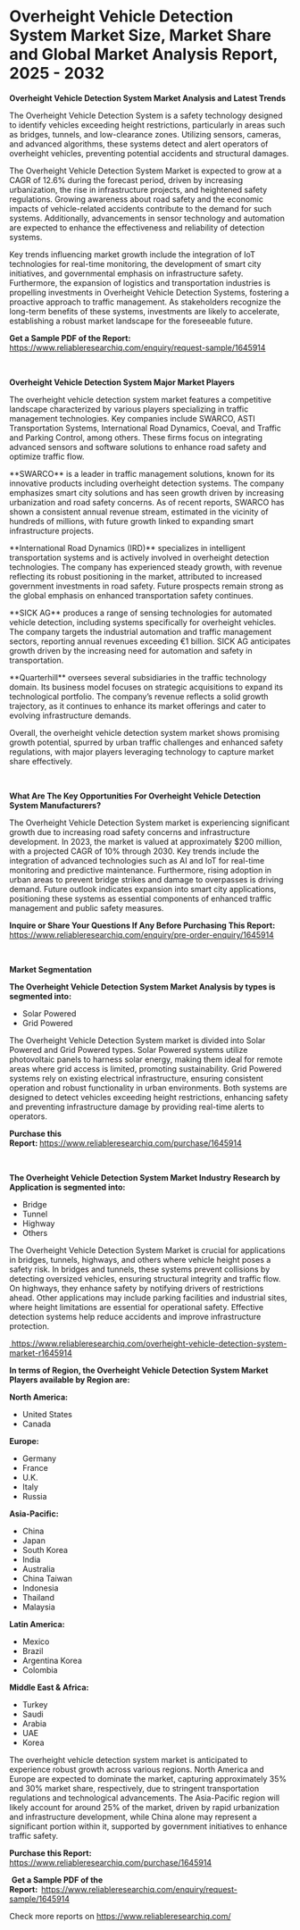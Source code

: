 <p><h1>Overheight Vehicle Detection System Market Size, Market Share and Global Market Analysis Report, 2025 - 2032</h1></p><p><strong>Overheight Vehicle Detection System Market Analysis and Latest Trends</strong></p>
<p><p>The Overheight Vehicle Detection System is a safety technology designed to identify vehicles exceeding height restrictions, particularly in areas such as bridges, tunnels, and low-clearance zones. Utilizing sensors, cameras, and advanced algorithms, these systems detect and alert operators of overheight vehicles, preventing potential accidents and structural damages.</p><p>The Overheight Vehicle Detection System Market is expected to grow at a CAGR of 12.6% during the forecast period, driven by increasing urbanization, the rise in infrastructure projects, and heightened safety regulations. Growing awareness about road safety and the economic impacts of vehicle-related accidents contribute to the demand for such systems. Additionally, advancements in sensor technology and automation are expected to enhance the effectiveness and reliability of detection systems.</p><p>Key trends influencing market growth include the integration of IoT technologies for real-time monitoring, the development of smart city initiatives, and governmental emphasis on infrastructure safety. Furthermore, the expansion of logistics and transportation industries is propelling investments in Overheight Vehicle Detection Systems, fostering a proactive approach to traffic management. As stakeholders recognize the long-term benefits of these systems, investments are likely to accelerate, establishing a robust market landscape for the foreseeable future.</p></p>
<p><strong>Get a Sample PDF of the Report:&nbsp;</strong> <a href="https://www.reliableresearchiq.com/enquiry/request-sample/1645914?utm_campaign=2247&utm_medium=2&utm_source=Github&utm_content=ia&utm_term=30032025&utm_id=overheight-vehicle-detection-system">https://www.reliableresearchiq.com/enquiry/request-sample/1645914</a></p>
<p>&nbsp;</p>
<p><strong>Overheight Vehicle Detection System Major Market Players</strong></p>
<p><p>The overheight vehicle detection system market features a competitive landscape characterized by various players specializing in traffic management technologies. Key companies include SWARCO, ASTI Transportation Systems, International Road Dynamics, Coeval, and Traffic and Parking Control, among others. These firms focus on integrating advanced sensors and software solutions to enhance road safety and optimize traffic flow.</p><p>**SWARCO** is a leader in traffic management solutions, known for its innovative products including overheight detection systems. The company emphasizes smart city solutions and has seen growth driven by increasing urbanization and road safety concerns. As of recent reports, SWARCO has shown a consistent annual revenue stream, estimated in the vicinity of hundreds of millions, with future growth linked to expanding smart infrastructure projects.</p><p>**International Road Dynamics (IRD)** specializes in intelligent transportation systems and is actively involved in overheight detection technologies. The company has experienced steady growth, with revenue reflecting its robust positioning in the market, attributed to increased government investments in road safety. Future prospects remain strong as the global emphasis on enhanced transportation safety continues.</p><p>**SICK AG** produces a range of sensing technologies for automated vehicle detection, including systems specifically for overheight vehicles. The company targets the industrial automation and traffic management sectors, reporting annual revenues exceeding €1 billion. SICK AG anticipates growth driven by the increasing need for automation and safety in transportation.</p><p>**Quarterhill** oversees several subsidiaries in the traffic technology domain. Its business model focuses on strategic acquisitions to expand its technological portfolio. The company’s revenue reflects a solid growth trajectory, as it continues to enhance its market offerings and cater to evolving infrastructure demands.</p><p>Overall, the overheight vehicle detection system market shows promising growth potential, spurred by urban traffic challenges and enhanced safety regulations, with major players leveraging technology to capture market share effectively.</p></p>
<p>&nbsp;</p>
<p><strong>What Are The Key Opportunities For Overheight Vehicle Detection System Manufacturers?</strong></p>
<p><p>The Overheight Vehicle Detection System market is experiencing significant growth due to increasing road safety concerns and infrastructure development. In 2023, the market is valued at approximately $200 million, with a projected CAGR of 10% through 2030. Key trends include the integration of advanced technologies such as AI and IoT for real-time monitoring and predictive maintenance. Furthermore, rising adoption in urban areas to prevent bridge strikes and damage to overpasses is driving demand. Future outlook indicates expansion into smart city applications, positioning these systems as essential components of enhanced traffic management and public safety measures.</p></p>
<p><strong>Inquire or Share Your Questions If Any Before Purchasing This Report:</strong> <a href="https://www.reliableresearchiq.com/enquiry/pre-order-enquiry/1645914?utm_campaign=2247&utm_medium=2&utm_source=Github&utm_content=ia&utm_term=30032025&utm_id=overheight-vehicle-detection-system">https://www.reliableresearchiq.com/enquiry/pre-order-enquiry/1645914</a></p>
<p>&nbsp;</p>
<p><strong>Market Segmentation</strong></p>
<p><strong>The Overheight Vehicle Detection System Market Analysis by types is segmented into:</strong></p>
<p><ul><li>Solar Powered</li><li>Grid Powered</li></ul></p>
<p><p>The Overheight Vehicle Detection System market is divided into Solar Powered and Grid Powered types. Solar Powered systems utilize photovoltaic panels to harness solar energy, making them ideal for remote areas where grid access is limited, promoting sustainability. Grid Powered systems rely on existing electrical infrastructure, ensuring consistent operation and robust functionality in urban environments. Both systems are designed to detect vehicles exceeding height restrictions, enhancing safety and preventing infrastructure damage by providing real-time alerts to operators.</p></p>
<p><strong>Purchase this Report:&nbsp;</strong><a href="https://www.reliableresearchiq.com/purchase/1645914?utm_campaign=2247&utm_medium=2&utm_source=Github&utm_content=ia&utm_term=30032025&utm_id=overheight-vehicle-detection-system">https://www.reliableresearchiq.com/purchase/1645914</a></p>
<p>&nbsp;</p>
<p><strong>The Overheight Vehicle Detection System Market Industry Research by Application is segmented into:</strong></p>
<p><ul><li>Bridge</li><li>Tunnel</li><li>Highway</li><li>Others</li></ul></p>
<p><p>The Overheight Vehicle Detection System Market is crucial for applications in bridges, tunnels, highways, and others where vehicle height poses a safety risk. In bridges and tunnels, these systems prevent collisions by detecting oversized vehicles, ensuring structural integrity and traffic flow. On highways, they enhance safety by notifying drivers of restrictions ahead. Other applications may include parking facilities and industrial sites, where height limitations are essential for operational safety. Effective detection systems help reduce accidents and improve infrastructure protection.</p></p>
<p><a href="https://www.reliableresearchiq.com/overheight-vehicle-detection-system-market-r1645914?utm_campaign=2247&utm_medium=2&utm_source=Github&utm_content=ia&utm_term=30032025&utm_id=overheight-vehicle-detection-system">&nbsp;https://www.reliableresearchiq.com/overheight-vehicle-detection-system-market-r1645914</a></p>
<p><strong>In terms of Region, the Overheight Vehicle Detection System Market Players available by Region are:</strong></p>
<p>
    <p> <strong> North America: </strong>
        <ul>
            <li>United States</li>
            <li>Canada</li>
        </ul>
        </p> 
    <p> <strong> Europe: </strong>
        <ul>
            <li>Germany</li>
            <li>France</li>
            <li>U.K.</li>
            <li>Italy</li>
            <li>Russia</li>
        </ul>
        </p> 
    <p> <strong> Asia-Pacific: </strong>
        <ul>
            <li>China</li>
            <li>Japan</li>
            <li>South Korea</li>
            <li>India</li>
            <li>Australia</li>
            <li>China Taiwan</li>
            <li>Indonesia</li>
            <li>Thailand</li>
            <li>Malaysia</li>
        </ul>
        </p> 
    <p> <strong> Latin America: </strong>
        <ul>
            <li>Mexico</li>
            <li>Brazil</li>
            <li>Argentina Korea</li>
            <li>Colombia</li>
        </ul>
        </p> 
    <p> <strong> Middle East & Africa: </strong>
        <ul>
            <li>Turkey</li>
            <li>Saudi</li>
            <li>Arabia</li>
            <li>UAE</li>
            <li>Korea</li>
        </ul>
    </p>
    </p>
<p><p>The overheight vehicle detection system market is anticipated to experience robust growth across various regions. North America and Europe are expected to dominate the market, capturing approximately 35% and 30% market share, respectively, due to stringent transportation regulations and technological advancements. The Asia-Pacific region will likely account for around 25% of the market, driven by rapid urbanization and infrastructure development, while China alone may represent a significant portion within it, supported by government initiatives to enhance traffic safety.</p></p>
<p><strong>Purchase this Report: </strong><a href="https://www.reliableresearchiq.com/purchase/1645914?utm_campaign=2247&utm_medium=2&utm_source=Github&utm_content=ia&utm_term=30032025&utm_id=overheight-vehicle-detection-system">https://www.reliableresearchiq.com/purchase/1645914</a></p>
<p>&nbsp;<strong>Get a Sample PDF of the Report:&nbsp;&nbsp;</strong><a href="https://www.reliableresearchiq.com/enquiry/request-sample/1645914?utm_campaign=2247&utm_medium=2&utm_source=Github&utm_content=ia&utm_term=30032025&utm_id=overheight-vehicle-detection-system">https://www.reliableresearchiq.com/enquiry/request-sample/1645914</a></p>
<p><strong></strong></p>
<p>Check more reports on <a href="https://www.reliableresearchiq.com/?utm_campaign=2247&utm_medium=2&utm_source=Github&utm_content=ia&utm_term=30032025&utm_id=overheight-vehicle-detection-system">https://www.reliableresearchiq.com/</a></p>